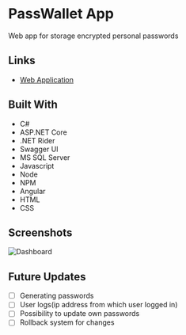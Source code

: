 <h1><project-name>PassWallet App</h1>

<p><project-description>Web app for storage encrypted personal passwords</p>
  
 ## Links
- [Web Application](https://github.com/Kucha1122/PassWallet-Web)

  
 ## Built With

- C#
- ASP.NET Core
- .NET Rider
- Swagger UI
- MS SQL Server
- Javascript
- Node
- NPM
- Angular
- HTML
- CSS

## Screenshots

![Dashboard](https://user-images.githubusercontent.com/25044505/120904906-fb40aa80-c64e-11eb-84a4-3c6952602429.png)


## Future Updates

- [ ] Generating passwords
- [ ] User logs(ip address from which user logged in)
- [ ] Possibility to update own passwords
- [ ] Rollback system for changes
